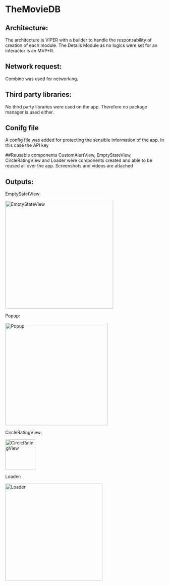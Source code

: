 # TheMovieDB

## Architecture:
The architecture is VIPER with a builder to handle the responsability of creation of each module. The Details Module as no logics were set for an interactor is an MVP+R.

## Network request:
Combine was used for networking.

## Third party libraries:
No third party libraries were used on the app. Therefore no package manager is used either.

## Conifg file

A config file was added for protecting the sensible information of the app. In this case the API key

##Reusable components
CustomAlertView, EmptyStateView, CircleRatingView and Loader were components created and able to be reused all over the app. Screenshots and videos are attached

## Outputs:

EmptySatetView:

<img width="342" alt="EmptyStateView" src="https://github.com/federicoflores/TheMovieDB/assets/28494027/96b43118-20cd-4750-90d1-5550c4347fa5">


Popup:

<img width="325" alt="Popup" src="https://github.com/federicoflores/TheMovieDB/assets/28494027/f451baf8-a896-44a4-a191-d8904351ea5f">

CircleRatingView:

<img width="95" alt="CircleRatingView" src="https://github.com/federicoflores/TheMovieDB/assets/28494027/dd8fd7e6-32fc-4a0a-b2f8-e51d0839a36a">

Loader:

<img width="308" alt="Loader" src="https://github.com/federicoflores/TheMovieDB/assets/28494027/a6ddcd5f-9d30-4bff-8cc6-2192e4d24b75">


